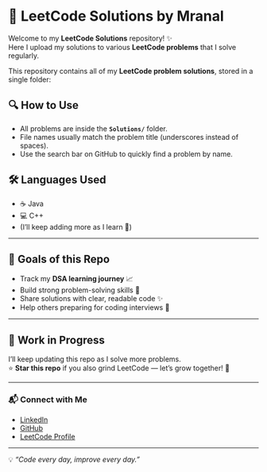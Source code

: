 # 🚀 LeetCode Solutions by Mranal

Welcome to my **LeetCode Solutions** repository! ✨  
Here I upload my solutions to various **LeetCode problems** that I solve regularly.  

This repository contains all of my **LeetCode problem solutions**, stored in a single folder:

## 🔍 How to Use
- All problems are inside the **`Solutions/`** folder.  
- File names usually match the problem title (underscores instead of spaces).  
- Use the search bar on GitHub to quickly find a problem by name.  


## 🛠️ Languages Used

- ☕ Java  
- 💻 C++  
- (I’ll keep adding more as I learn 🚀)   

---

## 🎯 Goals of this Repo

- Track my **DSA learning journey** 📈  
- Build strong problem-solving skills 💪  
- Share solutions with clear, readable code ✨  
- Help others preparing for coding interviews 🔑  

---

## 🚧 Work in Progress

I’ll keep updating this repo as I solve more problems.  
⭐ **Star this repo** if you also grind LeetCode — let’s grow together! 🚀  

---

### 📬 Connect with Me
- [LinkedIn](https://www.linkedin.com/in/mranal0/)  
- [GitHub](https://github.com/mranal0)  
- [LeetCode Profile](https://leetcode.com/u/mranal0/)  

---

💡 *“Code every day, improve every day.”*
